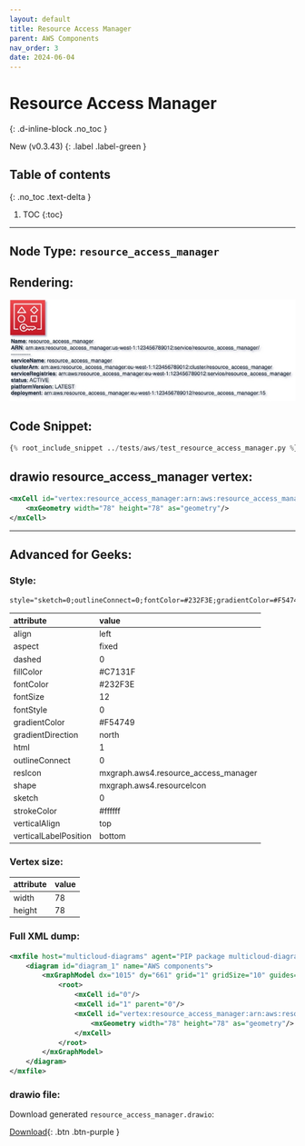 ```yaml
---
layout: default
title: Resource Access Manager
parent: AWS Components
nav_order: 3
date: 2024-06-04
---
```


# Resource Access Manager
{: .d-inline-block .no_toc }

New (v0.3.43)
{: .label .label-green }

## Table of contents
{: .no_toc .text-delta }

1. TOC
{:toc}

---


## Node Type: ``resource_access_manager``

## Rendering:

![lambda](output/jpg/resource_access_manager.jpg)

## Code Snippet:

```python
{% root_include_snippet ../tests/aws/test_resource_access_manager.py %}
```

## drawio resource_access_manager vertex:

```xml
<mxCell id="vertex:resource_access_manager:arn:aws:resource_access_manager:us-west-1:123456789012:service/resource_access_manager/" parent="1" vertex="1">
    <mxGeometry width="78" height="78" as="geometry"/>
</mxCell>
```
---

## Advanced for Geeks:

### Style:
```html
style="sketch=0;outlineConnect=0;fontColor=#232F3E;gradientColor=#F54749;gradientDirection=north;fillColor=#C7131F;strokeColor=#ffffff;dashed=0;verticalLabelPosition=bottom;verticalAlign=top;align=left;html=1;fontSize=12;fontStyle=0;aspect=fixed;shape=mxgraph.aws4.resourceIcon;resIcon=mxgraph.aws4.resource_access_manager;"
```

| attribute | value |
|:----------|:------|
|align| left |
|aspect| fixed |
|dashed| 0 |
|fillColor| #C7131F |
|fontColor| #232F3E |
|fontSize| 12 |
|fontStyle| 0 |
|gradientColor| #F54749 |
|gradientDirection| north |
|html| 1 |
|outlineConnect| 0 |
|resIcon| mxgraph.aws4.resource_access_manager |
|shape| mxgraph.aws4.resourceIcon |
|sketch| 0 |
|strokeColor| #ffffff |
|verticalAlign| top |
|verticalLabelPosition| bottom |

### Vertex size:

| attribute | value |
|:---------|:-----------|
| width    | 78  |
| height   |78|

### Full XML dump:
```xml
<mxfile host="multicloud-diagrams" agent="PIP package multicloud-diagrams. Generate resources in draw.io compatible format for Cloud infrastructure. Copyrights @ Roman Tsypuk 2023. MIT license." type="MultiCloud">
    <diagram id="diagram_1" name="AWS components">
        <mxGraphModel dx="1015" dy="661" grid="1" gridSize="10" guides="1" tooltips="1" connect="1" arrows="1" fold="1" page="1" pageScale="1" pageWidth="850" pageHeight="1100" math="0" shadow="1">
            <root>
                <mxCell id="0"/>
                <mxCell id="1" parent="0"/>
                <mxCell id="vertex:resource_access_manager:arn:aws:resource_access_manager:us-west-1:123456789012:service/resource_access_manager/" value="&lt;b&gt;Name&lt;/b&gt;: resource_access_manager&lt;BR&gt;&lt;b&gt;ARN&lt;/b&gt;: arn:aws:resource_access_manager:us-west-1:123456789012:service/resource_access_manager/&lt;BR&gt;-----------&lt;BR&gt;&lt;b&gt;serviceName&lt;/b&gt;: resource_access_manager&lt;BR&gt;&lt;b&gt;clusterArn&lt;/b&gt;: arn:aws:resource_access_manager:eu-west-1:123456789012:cluster/resource_access_manager&lt;BR&gt;&lt;b&gt;serviceRegistries&lt;/b&gt;: arn:aws:resource_access_manager:eu-west-1:123456789012:service/resource_access_manager&lt;BR&gt;&lt;b&gt;status&lt;/b&gt;: ACTIVE&lt;BR&gt;&lt;b&gt;platformVersion&lt;/b&gt;: LATEST&lt;BR&gt;&lt;b&gt;deployment&lt;/b&gt;: arn:aws:resource_access_manager:eu-west-1:123456789012/resource_access_manager:15" style="sketch=0;outlineConnect=0;fontColor=#232F3E;gradientColor=#F54749;gradientDirection=north;fillColor=#C7131F;strokeColor=#ffffff;dashed=0;verticalLabelPosition=bottom;verticalAlign=top;align=left;html=1;fontSize=12;fontStyle=0;aspect=fixed;shape=mxgraph.aws4.resourceIcon;resIcon=mxgraph.aws4.resource_access_manager;" parent="1" vertex="1">
                    <mxGeometry width="78" height="78" as="geometry"/>
                </mxCell>
            </root>
        </mxGraphModel>
    </diagram>
</mxfile>
```

### drawio file:

Download generated ``resource_access_manager.drawio``:

[Download](output/drawio/resource_access_manager.drawio){: .btn .btn-purple }